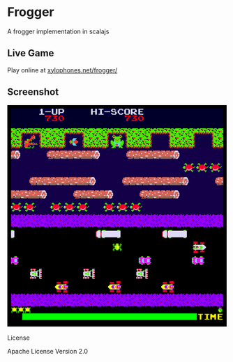 # Frogger

A frogger implementation in scalajs

## Live Game

Play online at [xylophones.net/frogger/](https://xylophones.net/frogger/)

## Screenshot

![Frogger screenshot](https://raw.githubusercontent.com/wjsrobertson/frogger/master/img/screenshot.png)

License

Apache License Version 2.0
 
